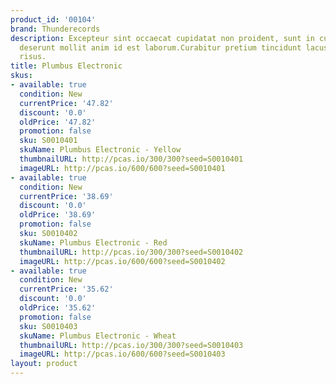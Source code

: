 ```yaml
---
product_id: '00104'
brand: Thunderecords
description: Excepteur sint occaecat cupidatat non proident, sunt in culpa qui officia
  deserunt mollit anim id est laborum.Curabitur pretium tincidunt lacus. Quisque id
  risus.
title: Plumbus Electronic
skus:
- available: true
  condition: New
  currentPrice: '47.82'
  discount: '0.0'
  oldPrice: '47.82'
  promotion: false
  sku: S0010401
  skuName: Plumbus Electronic - Yellow
  thumbnailURL: http://pcas.io/300/300?seed=S0010401
  imageURL: http://pcas.io/600/600?seed=S0010401
- available: true
  condition: New
  currentPrice: '38.69'
  discount: '0.0'
  oldPrice: '38.69'
  promotion: false
  sku: S0010402
  skuName: Plumbus Electronic - Red
  thumbnailURL: http://pcas.io/300/300?seed=S0010402
  imageURL: http://pcas.io/600/600?seed=S0010402
- available: true
  condition: New
  currentPrice: '35.62'
  discount: '0.0'
  oldPrice: '35.62'
  promotion: false
  sku: S0010403
  skuName: Plumbus Electronic - Wheat
  thumbnailURL: http://pcas.io/300/300?seed=S0010403
  imageURL: http://pcas.io/600/600?seed=S0010403
layout: product
---
```

